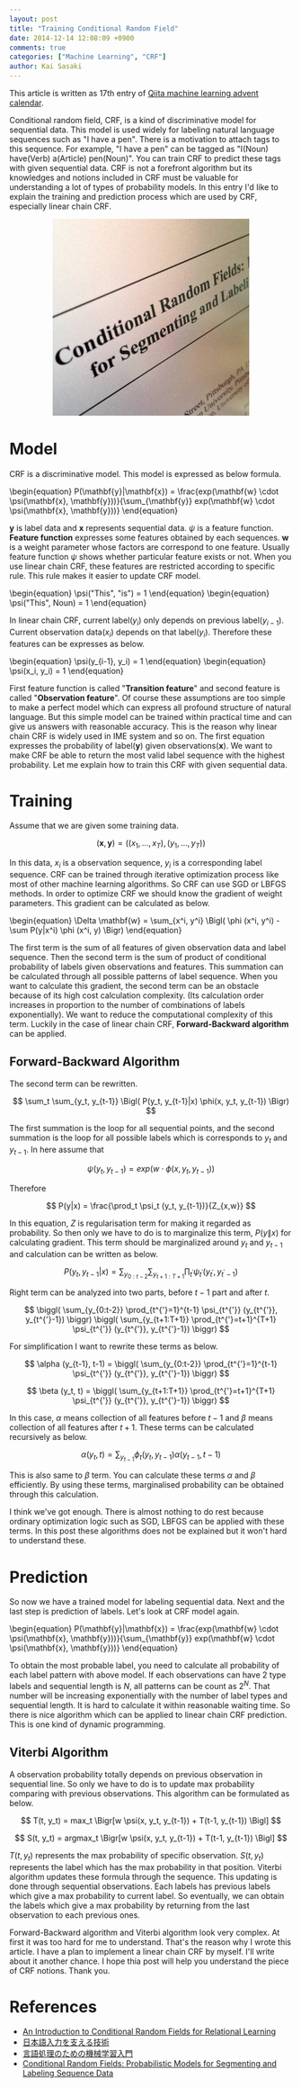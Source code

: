 ```yaml
---
layout: post
title: "Training Conditional Random Field"
date: 2014-12-14 12:08:09 +0900
comments: true
categories: ["Machine Learning", "CRF"]
author: Kai Sasaki
---
```


This article is written as 17th entry of [Qiita machine learning advent calendar](http://qiita.com/advent-calendar/2014/machinelearning).

Conditional random field, CRF, is a kind of discriminative model for sequential data. This model is used widely for labeling natural language sequences such as "I have a pen". There is a motivation to attach tags to this sequence. For example, "I have a pen" can be tagged as "I(Noun) have(Verb) a(Article) pen(Noun)". You can train CRF to predict these tags with given sequential data. CRF is not a forefront algorithm but its knowledges and notions included in CRF must be valuable for understanding a lot of types of probability models. In this entry I'd like to explain the training and prediction process which are used by CRF, especially linear chain CRF.

<div style="text-align:center"><img src ="/images/posts/2014-12-16-crf/crf.jpg" /></div>

<!-- more -->

# Model
CRF is a discriminative model. This model is expressed as below formula.

\begin{equation}
P(\mathbf{y}|\mathbf{x}) = \frac{exp(\mathbf{w} \cdot \psi(\mathbf{x}, \mathbf{y}))}{\sum_{\mathbf{y}} exp(\mathbf{w} \cdot \psi(\mathbf{x}, \mathbf{y}))}
\end{equation}

$\mathbf{y}$ is label data and $\mathbf{x}$ represents sequential data. $\psi$ is a feature function. **Feature function** expresses some features obtained by each sequences. $\mathbf{w}$ is a weight parameter whose factors are correspond to one feature. Usually feature function $\psi$ shows whether particular feature exists or not. When you use linear chain CRF, these features are restricted according to specific rule. This rule makes it easier to update CRF model.

\begin{equation}
\psi("This", "is") = 1
\end{equation}
\begin{equation}
\psi("This", Noun) = 1
\end{equation}

In linear chain CRF, current label($y_i$) only depends on previous label($y_{i-1}$). Current observation data($x_i$) depends on that label($y_i$). Therefore these features can be expresses as below.

\begin{equation}
\psi(y_{i-1}, y_i) = 1
\end{equation}
\begin{equation}
\psi(x_i, y_i) = 1
\end{equation}

First feature function is called "**Transition feature**" and second feature is called "**Observation feature**". Of course these assumptions are too simple to make a perfect model which can express all profound structure of natural language.
But this simple model can be trained within practical time and can give us answers with reasonable accuracy. This is the reason why linear chain CRF is widely used in IME system and so on. The first equation expresses the probability of label(${\mathbf{y}}$) given observations(${\mathbf{x}})$. We want to make CRF be able to return the most valid label sequence with the highest probability. Let me explain how to train this CRF with given sequential data.

# Training
Assume that we are given some training data.

$$
(\mathbf{x}, \mathbf{y}) = (( x_1 , \dots , x_T ), (y_1, \dots , y_T))
$$

In this data, $x_i$ is a observation sequence, $y_i$ is a corresponding label sequence. CRF can be trained through iterative optimization process like most of other machine learning algorithms. So CRF can use SGD or LBFGS methods. In order to optimize CRF we should know the gradient of weight parameters. This gradient can be calculated as below.

\begin{equation}
\Delta \mathbf{w} = \sum_{x^i, y^i} \Bigl( \phi (x^i, y^i) - \sum P(y|x^i) \phi (x^i, y) \Bigr)
\end{equation}

The first term is the sum of all features of given observation data and label sequence. Then the second term is the sum of product of conditional probability of labels given observations and features. This summation can be calculated through all possible patterns of label sequence. When you want to calculate this gradient, the second term can be an obstacle because of its high cost calculation complexity. (Its calculation order increases in proportion to the number of combinations of labels exponentially). We want to reduce the computational complexity of this term. Luckily in the case of linear chain CRF,  **Forward-Backward algorithm** can be applied.

## Forward-Backward Algorithm
The second term can be rewritten.

$$
\sum_t \sum_{y_t, y_{t-1}} \Bigl( P(y_t, y_{t-1}|x) \phi(x, y_t, y_{t-1}) \Bigr)
$$

The first summation is the loop for all sequential points, and the second summation is the loop for all possible labels which is corresponds to $y_t$ and $y_{t-1}$.
In here assume that

$$
\psi(y_t, y_{t-1}) = exp(w \cdot \phi(x, y_t, y_{t-1}))
$$

Therefore

$$
P(y|x) = \frac{\prod_t \psi_t (y_t, y_{t-1})}{Z_{x,w}}
$$

In this equation, $Z$ is regularisation term for making it regarded as probability. So then only we have to do is to marginalize this term,  $P(y\|x)$ for calculating gradient. This term should be marginalized around $y_t$ and $y_{t-1}$ and calculation can be written as below.

$$
P(y_t, y_{t-1}|x) = \sum_{y_{0:t-2}} \sum_{y_{t+1:T+1}} \prod_{t^{'}} \psi_{t^{'}} (y_{t^{'}}, y_{t^{'}-1})
$$

Right term can be analyzed into two parts, before $t-1$ part and after $t$.

$$
\biggl( \sum_{y_{0:t-2}} \prod_{t^{'}=1}^{t-1} \psi_{t^{'}} (y_{t^{'}}, y_{t^{'}-1}) \biggr)
\biggl( \sum_{y_{t+1:T+1}} \prod_{t^{'}=t+1}^{T+1} \psi_{t^{'}} (y_{t^{'}}, y_{t^{'}-1}) \biggr)
$$

For simplification I want to rewrite these terms as below.

$$
\alpha (y_{t-1}, t-1) = \biggl( \sum_{y_{0:t-2}} \prod_{t^{'}=1}^{t-1} \psi_{t^{'}} (y_{t^{'}}, y_{t^{'}-1}) \biggr)
$$

$$
\beta (y_t, t) = \biggl( \sum_{y_{t+1:T+1}} \prod_{t^{'}=t+1}^{T+1} \psi_{t^{'}} (y_{t^{'}}, y_{t^{'}-1}) \biggr)
$$

In this case, $\alpha$ means collection of all features before $t-1$ and $\beta$ means collection of all features after $t+1$. These terms can be calculated recursively as below.

$$
\alpha (y_t, t) = \sum_{y_{t-1}} \phi_t (y_t, y_{t-1}) \alpha (y_{t-1}, t-1)
$$

This is also same to $\beta$ term. You can calculate these terms $\alpha$ and $\beta$ efficiently. By using these terms, marginalised probability can be obtained through this calculation.

I think we've got enough. There is almost nothing to do rest because ordinary optimization logic such as SGD, LBFGS can be applied with these terms. In this post these algorithms does not be explained but it won't hard to understand these.

# Prediction

So now we have a trained model for labeling sequential data. Next and the last step is prediction of labels. Let's look at CRF model again.

\begin{equation}
P(\mathbf{y}|\mathbf{x}) = \frac{exp(\mathbf{w} \cdot \psi(\mathbf{x}, \mathbf{y}))}{\sum_{\mathbf{y}} exp(\mathbf{w} \cdot \psi(\mathbf{x}, \mathbf{y}))}
\end{equation}

To obtain the most probable label, you need to calculate all probability of each label pattern with above model. If each observations can have 2 type labels and sequential length is $N$, all patterns can be count as $2^N$. That number will be increasing exponentially with the number of label types and sequential length. It is hard to calculate it within reasonable waiting time. So there is nice algorithm which can be applied to linear chain CRF prediction. This is one kind of dynamic programming.

## Viterbi Algorithm

A observation probability totally depends on previous observation in sequential line. So only we have to do is to update max probability comparing with previous observations. This algorithm can be formulated as below.

$$
T(t, y_t) = max_t \Bigr[w \psi(x, y_t, y_{t-1}) + T(t-1, y_{t-1}) \Bigl]
$$

$$
S(t, y_t) = argmax_t \Bigr[w \psi(x, y_t, y_{t-1}) + T(t-1, y_{t-1}) \Bigl]
$$

$T(t, y_t)$ represents the max probability of specific observation. $S(t, y_t)$ represents the label which has the max probability in that position. Viterbi algorithm updates these formula through the sequence. This updating is done through sequential observations. Each labels has previous labels which give a max probability to current label. So eventually, we can obtain the labels which give a max probability by returning from the last observation to each previous ones.

Forward-Backward algorithm and Viterbi algorithm look very complex. At first it was too hard for me to understand. That's the reason why I wrote this article. I have a plan to implement a linear chain CRF by myself. I'll write about it another chance. I hope thia post will help you understand the piece of CRF notions. Thank you.


# References
* [An Introduction to Conditional Random
Fields for Relational Learning](http://people.cs.umass.edu/~mccallum/papers/crf-tutorial.pdf)
* [日本語入力を支える技術](http://www.amazon.co.jp/%E6%97%A5%E6%9C%AC%E8%AA%9E%E5%85%A5%E5%8A%9B%E3%82%92%E6%94%AF%E3%81%88%E3%82%8B%E6%8A%80%E8%A1%93-%EF%BD%9E%E5%A4%89%E3%82%8F%E3%82%8A%E7%B6%9A%E3%81%91%E3%82%8B%E3%82%B3%E3%83%B3%E3%83%94%E3%83%A5%E3%83%BC%E3%82%BF%E3%81%A8%E8%A8%80%E8%91%89%E3%81%AE%E4%B8%96%E7%95%8C-WEB-DB-PRESS-plus/dp/4774149934)
* [言語処理のための機械学習入門](http://www.amazon.co.jp/%E8%A8%80%E8%AA%9E%E5%87%A6%E7%90%86%E3%81%AE%E3%81%9F%E3%82%81%E3%81%AE%E6%A9%9F%E6%A2%B0%E5%AD%A6%E7%BF%92%E5%85%A5%E9%96%80-%E8%87%AA%E7%84%B6%E8%A8%80%E8%AA%9E%E5%87%A6%E7%90%86%E3%82%B7%E3%83%AA%E3%83%BC%E3%82%BA-%E9%AB%98%E6%9D%91-%E5%A4%A7%E4%B9%9F/dp/4339027510)
* [Conditional Random Fields: Probabilistic Models for Segmenting and Labeling Sequence Data](http://www.seas.upenn.edu/~strctlrn/bib/PDF/crf.pdf)
